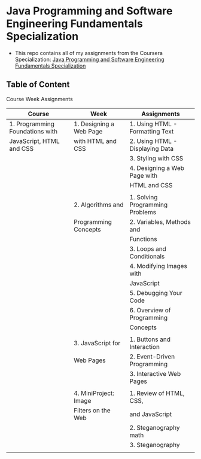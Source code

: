 # Java Programming and Software Engineering Fundamentals Specialization
- This repo contains all of my assignments from the Coursera Specialization: [Java Programming and Software Engineering Fundamentals Specialization](https://www.coursera.org/specializations/java-programming#courses)

## Table of Content
Course Week Assignments


|Course                          |Week  	                |Assignments  	                  |
|--------------------------------|--------------------------|---------------------------------|
|1. Programming Foundations with |1. Designing a Web Page   |1. Using HTML - Formatting Text  |
|   JavaScript, HTML and CSS     |   with HTML and CSS      |2. Using HTML - Displaying Data  |
|                                |                          |3. Styling with CSS              |
|                                |                          |4. Designing a Web Page with     |
|                                |                          |   HTML and CSS                  |
|                                |                          |                                 |
|                                |2. Algorithms and         |1. Solving Programming Problems  |
|                                |   Programming Concepts   |2. Variables, Methods and        |
|                                |                          |   Functions                     |
|                                |                          |3. Loops and Conditionals        |
|                                |                          |4. Modifying Images with         |
|                                |                          |   JavaScript                    |
|                                |                          |5. Debugging Your Code           |
|                                |                          |6. Overview of Programming       |
|                                |                          |   Concepts                      |
|                                |                          |                                 |
|  	                             |3. JavaScript for         |1. Buttons and Interaction       |
|                                |   Web Pages  	        |2. Event-Driven Programming  	  |
|                                |                          |3. Interactive Web Pages         |
|                                |                          |                                 |
|  	                             |4. MiniProject: Image     |1. Review of HTML, CSS,          | 
|                                |   Filters on the Web  	|  	and JavaScript                |
|                                |                          |2. Steganography math            |
|                                |                          |3. Steganography                 |
|                                |                          |                                 |